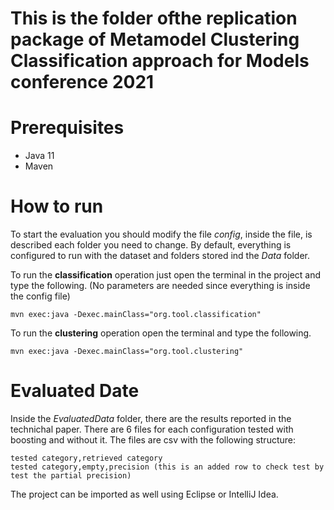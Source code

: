 # This is the folder ofthe replication package of Metamodel Clustering Classification approach for Models conference 2021

# Prerequisites
  * Java 11
  * Maven

# How to run

To start the evaluation you should modify the file *config*, inside the file, is described each folder you need to change.
By default, everything is configured to run with the dataset and folders stored ind the *Data* folder.

To run the **classification** operation just open the terminal in the project and type the following. (No parameters are needed since everything is inside the config file)
```
mvn exec:java -Dexec.mainClass="org.tool.classification"
```

To run the **clustering** operation open the terminal and type the following.
```
mvn exec:java -Dexec.mainClass="org.tool.clustering"
```
# Evaluated Date

Inside the *EvaluatedData* folder, there are the results reported in the technichal paper.
There are 6 files for each configuration tested with boosting and without it.
The files are csv with the following structure:
```
tested category,retrieved category
tested category,empty,precision (this is an added row to check test by test the partial precision)
```

The project can be imported as well using Eclipse or IntelliJ Idea.
